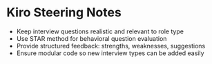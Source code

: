 # Kiro Steering Notes
- Keep interview questions realistic and relevant to role type
- Use STAR method for behavioral question evaluation
- Provide structured feedback: strengths, weaknesses, suggestions
- Ensure modular code so new interview types can be added easily

